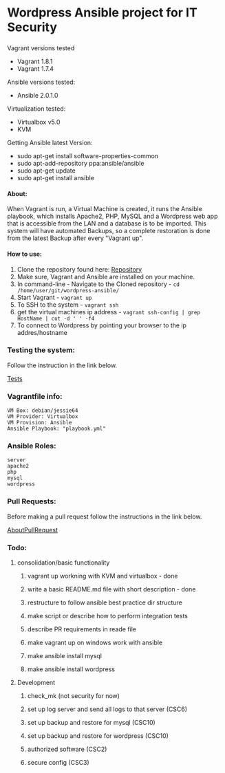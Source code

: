 # Wordpress Ansible project for IT Security

###
Vagrant versions tested
* Vagrant 1.8.1
* Vagrant 1.7.4

Ansible versions tested:
* Ansible 2.0.1.0

Virtualization tested:
* Virtualbox v5.0 
* KVM 


Getting Ansible latest Version:

* sudo apt-get install software-properties-common
* sudo apt-add-repository ppa:ansible/ansible
* sudo apt-get update
* sudo apt-get install ansible

####
#### About: 
When Vagrant is run, a Virtual Machine is created, it runs the Ansible playbook, which installs Apache2, PHP, MySQL and a Wordpress web app that is accessible from the LAN and a database is to be imported. 
This system will have automated Backups, so a complete restoration is done from the latest Backup after every "Vagrant up".

#### How to use:
1. Clone the repository found here: [Repository](https://github.com/Nicl0996/wordpress-ansible)
2. Make sure, Vagrant and Ansible are installed on your machine.
3. In command-line - Navigate to the Cloned repository - `cd /home/user/git/wordpress-ansible/` 
4. Start Vagrant - `vagrant up`
5. To SSH to the system - `vagrant ssh`
6. get the virtual machines ip address - `vagrant ssh-config | grep HostName | cut -d ' ' -f4`
6. To connect to Wordpress by pointing your browser to the ip addres/hostname

### Testing the system:
Follow the instruction in the link below.

[Tests](Tests.md)

### Vagrantfile info:
    VM Box: debian/jessie64
    VM Provider: Virtualbox
    VM Provision: Ansible
    Ansible Playbook: "playbook.yml"

### Ansible Roles: 
    server
    apache2
    php
    mysql
    wordpress

### Pull Requests:

Before making a pull request follow the instructions in the link below.

[AboutPullRequest](AboutPullRequests.md)

### Todo:
1. consolidation/basic functionality

    1. vagrant up workning with KVM and virtualbox - done
    
    2. write a basic README.md file with short description - done

    3. restructure to follow ansible best practice dir structure

    4. make script or describe how to perform integration tests

    5. describe PR requirements in reade file

    6. make vagrant up on windows work with ansible

    7. make ansible install mysql

    8. make ansible install wordpress

4. Development

    1. check_mk (not security for now)

    2. set up log server and send all logs to that server (CSC6)

    3. set up backup and restore for mysql (CSC10)

    4. set up backup and restore for wordpress (CSC10)

    5. authorized software (CSC2)

    6. secure config (CSC3) 

	
